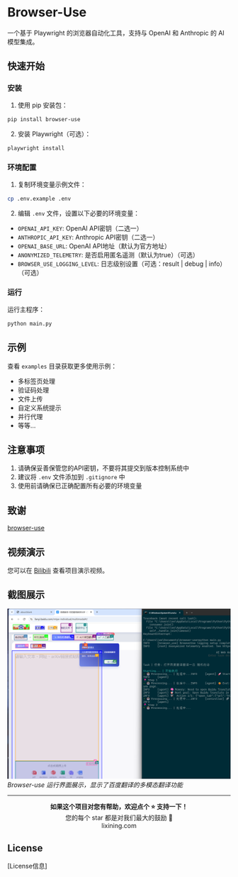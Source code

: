 # Browser-Use

一个基于 Playwright 的浏览器自动化工具，支持与 OpenAI 和 Anthropic 的 AI 模型集成。

## 快速开始

### 安装

1. 使用 pip 安装包：

```bash
pip install browser-use
```

2. 安装 Playwright（可选）：

```bash
playwright install
```

### 环境配置

1. 复制环境变量示例文件：

```bash
cp .env.example .env
```

2. 编辑 `.env` 文件，设置以下必要的环境变量：

- `OPENAI_API_KEY`: OpenAI API密钥（二选一）
- `ANTHROPIC_API_KEY`: Anthropic API密钥（二选一）
- `OPENAI_BASE_URL`: OpenAI API地址（默认为官方地址）
- `ANONYMIZED_TELEMETRY`: 是否启用匿名遥测（默认为true）（可选）
- `BROWSER_USE_LOGGING_LEVEL`: 日志级别设置（可选：result | debug | info）（可选）

### 运行

运行主程序：

```bash
python main.py
```

## 示例

查看 `examples` 目录获取更多使用示例：

- 多标签页处理
- 验证码处理
- 文件上传
- 自定义系统提示
- 并行代理
- 等等...

## 注意事项

1. 请确保妥善保管您的API密钥，不要将其提交到版本控制系统中
2. 建议将 `.env` 文件添加到 `.gitignore` 中
3. 使用前请确保已正确配置所有必要的环境变量

## 致谢

 [browser-use](https://github.com/browser-use/browser-use) 

## 视频演示

您可以在 [Bilibili](https://www.bilibili.com/video/BV1s86tYtErS/) 查看项目演示视频。

## 截图展示

![百度翻译界面](assets/ui.png)
*Browser-use 运行界面展示，显示了百度翻译的多模态翻译功能*

---

<div align="center">
  <b>如果这个项目对您有帮助，欢迎点个 ⭐ 支持一下！</b><br>
  您的每个 star 都是对我们最大的鼓励 💪<br>
  lixining.com
</div>

## License

[License信息]

